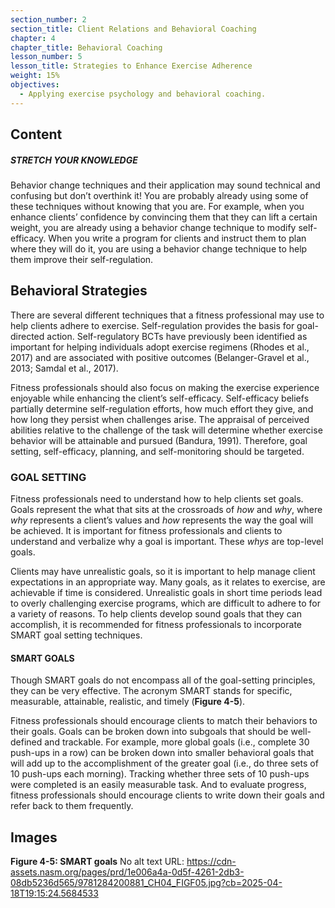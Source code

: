 ```yaml
---
section_number: 2
section_title: Client Relations and Behavioral Coaching
chapter: 4
chapter_title: Behavioral Coaching
lesson_number: 5
lesson_title: Strategies to Enhance Exercise Adherence
weight: 15%
objectives:
  - Applying exercise psychology and behavioral coaching.
---
```


## Content
##### STRETCH YOUR KNOWLEDGE

Behavior change techniques and their application may sound technical and confusing but don’t overthink it! You are probably already using some of these techniques without knowing that you are. For example, when you enhance clients’ confidence by convincing them that they can lift a certain weight, you are already using a behavior change technique to modify self-efficacy. When you write a program for clients and instruct them to plan where they will do it, you are using a behavior change technique to help them improve their self-regulation.

## Behavioral Strategies

There are several different techniques that a fitness professional may use to help clients adhere to exercise. Self-regulation provides the basis for goal-directed action. Self-regulatory BCTs have previously been identified as important for helping individuals adopt exercise regimens (Rhodes et al., 2017) and are associated with positive outcomes (Belanger-Gravel et al., 2013; Samdal et al., 2017).

Fitness professionals should also focus on making the exercise experience enjoyable while enhancing the client’s self-efficacy. Self-efficacy beliefs partially determine self-regulation efforts, how much effort they give, and how long they persist when challenges arise. The appraisal of perceived abilities relative to the challenge of the task will determine whether exercise behavior will be attainable and pursued (Bandura, 1991). Therefore, goal setting, self-efficacy, planning, and self-monitoring should be targeted.

### GOAL SETTING

Fitness professionals need to understand how to help clients set goals. Goals represent the what that sits at the crossroads of *how* and *why*, where *why* represents a client’s values and *how* represents the way the goal will be achieved. It is important for fitness professionals and clients to understand and verbalize why a goal is important. These *whys* are top-level goals.

Clients may have unrealistic goals, so it is important to help manage client expectations in an appropriate way. Many goals, as it relates to exercise, are achievable if time is considered. Unrealistic goals in short time periods lead to overly challenging exercise programs, which are difficult to adhere to for a variety of reasons. To help clients develop sound goals that they can accomplish, it is recommended for fitness professionals to incorporate SMART goal setting techniques.

#### SMART GOALS

Though SMART goals do not encompass all of the goal-setting principles, they can be very effective. The acronym SMART stands for specific, measurable, attainable, realistic, and timely (**Figure 4-5**).

Fitness professionals should encourage clients to match their behaviors to their goals. Goals can be broken down into subgoals that should be well-defined and trackable. For example, more global goals (i.e., complete 30 push-ups in a row) can be broken down into smaller behavioral goals that will add up to the accomplishment of the greater goal (i.e., do three sets of 10 push-ups each morning). Tracking whether three sets of 10 push-ups were completed is an easily measurable task. And to evaluate progress, fitness professionals should encourage clients to write down their goals and refer back to them frequently.

## Images

**Figure 4-5: SMART goals**
No alt text
URL: https://cdn-assets.nasm.org/pages/prd/1e006a4a-0d5f-4261-2db3-08db5236d565/9781284200881_CH04_FIGF05.jpg?cb=2025-04-18T19:15:24.5684533